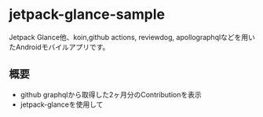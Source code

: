 # jetpack-glance-sample
Jetpack Glance他、koin,github actions, reviewdog, apollographqlなどを用いたAndroidモバイルアプリです。

## 概要
- github graphqlから取得した2ヶ月分のContributionを表示
- jetpack-glanceを使用して
